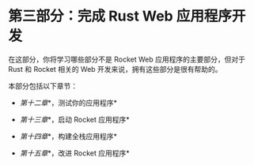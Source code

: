 # 第三部分：完成 Rust Web 应用程序开发

在这部分，你将学习哪些部分不是 Rocket Web 应用程序的主要部分，但对于 Rust 和 Rocket 相关的 Web 开发来说，拥有这些部分是很有帮助的。

本部分包括以下章节：

+   *第十二章**，测试你的应用程序*

+   *第十三章**，启动 Rocket 应用程序*

+   *第十四章**，构建全栈应用程序*

+   *第十五章**，改进 Rocket 应用程序*
